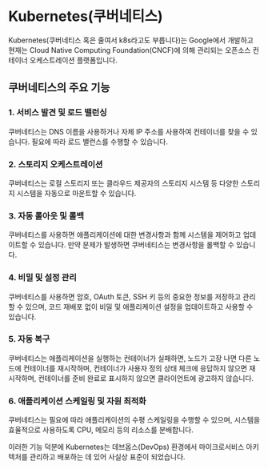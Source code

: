 # Kubernetes(쿠버네티스)

Kubernetes(쿠버네티스 혹은 줄여서 k8s라고도 부릅니다)는 Google에서 개발하고 현재는 Cloud Native Computing Foundation(CNCF)에 의해 관리되는 오픈소스 컨테이너 오케스트레이션 플랫폼입니다.

## 쿠버네티스의 주요 기능

### 1. 서비스 발견 및 로드 밸런싱
쿠버네티스는 DNS 이름을 사용하거나 자체 IP 주소를 사용하여 컨테이너를 찾을 수 있습니다. 필요에 따라 로드 밸런스를 수행할 수 있습니다.

### 2. 스토리지 오케스트레이션
쿠버네티스는 로컬 스토리지 또는 클라우드 제공자의 스토리지 시스템 등 다양한 스토리지 시스템을 자동으로 마운트할 수 있습니다.

### 3. 자동 롤아웃 및 롤백
쿠버네티스를 사용하면 애플리케이션에 대한 변경사항과 함께 시스템을 제어하고 업데이트할 수 있습니다. 만약 문제가 발생하면 쿠버네티스는 변경사항을 롤백할 수 있습니다.

### 4. 비밀 및 설정 관리
쿠버네티스를 사용하면 암호, OAuth 토큰, SSH 키 등의 중요한 정보를 저장하고 관리할 수 있으며, 코드 재배포 없이 비밀 및 애플리케이션 설정을 업데이트하고 사용할 수 있습니다.

### 5. 자동 복구
쿠버네티스는 애플리케이션을 실행하는 컨테이너가 실패하면, 노드가 고장 나면 다른 노드에 컨테이너를 재시작하며, 컨테이너가 사용자 정의 상태 체크에 응답하지 않으면 재시작하며, 컨테이너를 준비 완료로 표시하지 않으면 클라이언트에 광고하지 않습니다.

### 6. 애플리케이션 스케일링 및 자원 최적화
쿠버네티스는 필요에 따라 애플리케이션의 수평 스케일링을 수행할 수 있으며, 시스템을 효율적으로 사용하도록 CPU, 메모리 등의 리소스를 분배합니다.

이러한 기능 덕분에 Kubernetes는 데브옵스(DevOps) 환경에서 마이크로서비스 아키텍처를 관리하고 배포하는 데 있어 사실상 표준이 되었습니다.
